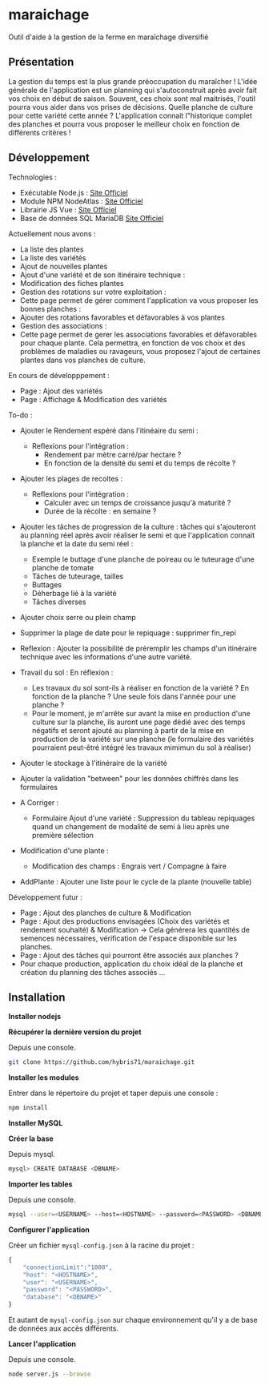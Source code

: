 # maraichage #
Outil d'aide à la gestion de la ferme en maraîchage diversifié

## Présentation ##

La gestion du temps est la plus grande préoccupation du maraîcher ! L'idée générale de l'application est un planning qui s'autoconstruit après avoir fait vos choix en début de saison. Souvent, ces choix sont mal maitrisés, l'outil pourra vous aider dans vos prises de décisions. Quelle planche de culture pour cette variété cette année ? L'application connait l"historique complet des planches et pourra vous proposer le meilleur choix en fonction de différents critères !

## Développement ##

Technologies :
- Exécutable Node.js : [Site Officiel](https://nodejs.org/)
- Module NPM NodeAtlas : [Site Officiel](https://node-atlas.js.org/)
- Librairie JS Vue : [Site Officiel](https://fr.vuejs.org/)
- Base de données SQL MariaDB [Site Officiel](https://mariadb.org/)

Actuellement nous avons : 
- La liste des plantes
- La liste des variétés
- Ajout de nouvelles plantes
- Ajout d'une variété et de son itinéraire technique :
- Modification des fiches plantes
- Gestion des rotations sur votre exploitation :
 - Cette page permet de gérer comment l'application va vous proposer les bonnes planches :
  - Ajouter des rotations favorables et défavorables à vos plantes
- Gestion des associations :
 - Cette page permet de gerer les associations favorables et défavorables pour chaque plante. Cela permettra, en fonction de vos choix et des problèmes de maladies ou ravageurs, vous proposez l'ajout de certaines plantes dans vos planches de culture.

En cours de développpement :
- Page : Ajout des variétés 
- Page : Affichage & Modification des variétés


To-do :

- Ajouter le Rendement espéré dans l'itinéaire du semi :
	- Reflexions pour l'intégration :
		- Rendement par mètre carré/par hectare ?
		- En fonction de la densité du semi et du temps de récolte ?

- Ajouter les plages de recoltes :
	- Reflexions pour l'intégration :
		- Calculer avec un temps de croissance jusqu'à maturité ?
		- Durée de la récolte : en semaine ? 

- Ajouter les tâches de progression de la culture : tâches qui s'ajouteront au planning réel après avoir réaliser le semi et que l'application connait la planche et la date du semi réel :
	- Exemple le buttage d'une planche de poireau ou le tuteurage d'une planche de tomate
	- Tâches de tuteurage, tailles
	- Buttages
	- Déherbage lié à la variété
	- Tâches diverses

- Ajouter choix serre ou plein champ

- Supprimer la plage de date pour le repiquage : supprimer fin_repi

- Reflexion : Ajouter la possibilité de préremplir les champs d'un itinéraire technique avec les informations d'une autre variété.

- Travail du sol : En réflexion :
	- Les travaux du sol sont-ils à réaliser en fonction de la variété ? En fonction de la planche ? Une seule fois dans l'année pour une planche ? 
	- Pour le moment, je m'arrête sur avant la mise en production d'une culture sur la planche, ils auront une page dédié avec des temps négatifs et seront ajouté au planning à partir de la mise en production de la variété sur une planche (le formulaire des variétés pourraient peut-êtré intégré les travaux mimimun du sol à réaliser)

- Ajouter le stockage à l'itinéraire de la variété

- Ajouter la validation "between" pour les données chiffrés dans les formulaires

- A Corriger : 
	- Formulaire Ajout d'une variété : Suppression du tableau repiquages quand un changement de modalité de semi à lieu après une première sélection 

- Modification d'une plante :
	- Modification des champs : Engrais vert / Compagne à faire

- AddPlante : Ajouter une liste pour le cycle de la plante (nouvelle table)

Développement futur :
- Page : Ajout des planches de culture & Modification
- Page : Ajout des productions envisagées (Choix des variétés et rendement souhaité) & Modification -> Cela générera les quantités de semences nécessaires, vérification de l'espace disponible sur les planches.
- Page : Ajout des tâches qui pourront être associés aux planches ?
- Pour chaque production, application du choix idéal de la planche et création du planning des tâches associés
...


## Installation ##

**Installer nodejs**

**Récupérer la dernière version du projet** 

Depuis une console.

```bash
git clone https://github.com/hybris71/maraichage.git
``` 

**Installer les modules**

Entrer dans le répertoire du projet et taper depuis une console :

```bash
npm install
```

**Installer MySQL**

**Créer la base**

Depuis mysql.

```bash
mysql> CREATE DATABASE <DBNAME>
```

**Importer les tables**

Depuis une console.

```bash
mysql --user=<USERNAME> --host=<HOSTNAME> --password=<PASSWORD> <DBNAME> < maraichage.sql
```

**Configurer l'application**

Créer un fichier `mysql-config.json` à la racine du projet :

```js
{
    "connectionLimit":"1000",
    "host": "<HOSTNAME>",
    "user": "<USERNAME>",
    "password": "<PASSWORD>",
    "database": "<DBNAME>"
}
```

Et autant de `mysql-config.json` sur chaque environnement qu'il y a de base de données aux accès différents.

**Lancer l'application**

Depuis une console.

```bash
node server.js --browse
```